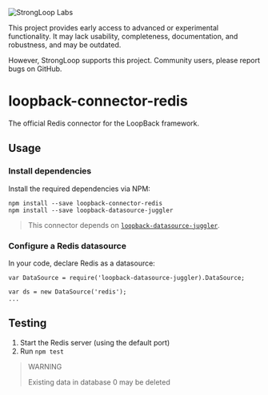 ![StrongLoop Labs](http://docs.strongloop.com/download/thumbnails/5310165/StrongLoop%20Labs%20Logo%20Cropped.png "StrongLoop Labs")

This project provides early access to advanced or experimental functionality. 
It may lack usability, completeness, documentation, and robustness, and may be outdated.

However, StrongLoop supports this project. Community users, please report bugs on GitHub.

# loopback-connector-redis

The official Redis connector for the LoopBack framework.

## Usage

### Install dependencies

Install the required dependencies via NPM:

```
npm install --save loopback-connector-redis
npm install --save loopback-datasource-juggler
```

> This connector depends on [`loopback-datasource-juggler`](https://github.com/strongloop/loopback-datasource-juggler).

### Configure a Redis datasource

In your code, declare Redis as a datasource:

```
var DataSource = require('loopback-datasource-juggler).DataSource;

var ds = new DataSource('redis');
...
```

## Testing

1. Start the Redis server (using the default port)
2. Run `npm test`

> WARNING
> 
> Existing data in database 0 may be deleted
